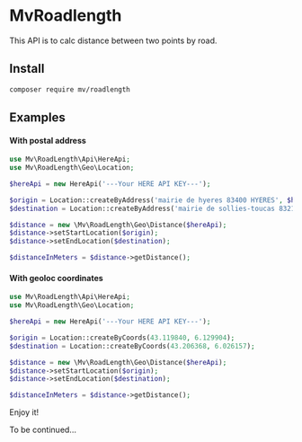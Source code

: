 MvRoadlength
============

This API is to calc distance between two points by road.

Install
-------

```bash
composer require mv/roadlength
```

Examples
--------

#### With postal address
```php
use Mv\RoadLength\Api\HereApi;
use Mv\RoadLength\Geo\Location;

$hereApi = new HereApi('---Your HERE API KEY---');

$origin = Location::createByAddress('mairie de hyeres 83400 HYERES', $hereApi);
$destination = Location::createByAddress('mairie de sollies-toucas 83210 SOLLIES-TOUCAS', $hereApi);

$distance = new \Mv\RoadLength\Geo\Distance($hereApi);
$distance->setStartLocation($origin);
$distance->setEndLocation($destination);

$distanceInMeters = $distance->getDistance();
```


#### With geoloc coordinates
```php
use Mv\RoadLength\Api\HereApi;
use Mv\RoadLength\Geo\Location;

$hereApi = new HereApi('---Your HERE API KEY---');

$origin = Location::createByCoords(43.119840, 6.129904);
$destination = Location::createByCoords(43.206368, 6.026157);

$distance = new \Mv\RoadLength\Geo\Distance($hereApi);
$distance->setStartLocation($origin);
$distance->setEndLocation($destination);

$distanceInMeters = $distance->getDistance();
```


Enjoy it!

To be continued...
